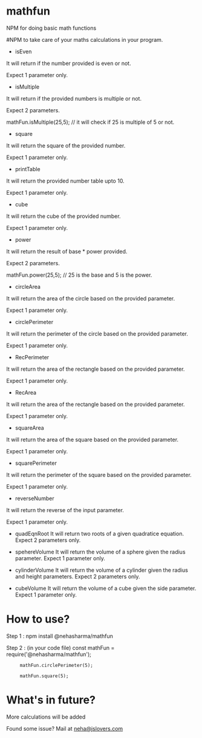 # mathfun
NPM for doing basic math functions 

#NPM to take care of your maths calculations in your program.
- isEven 

It will return if the number provided is even or not.

Expect 1 parameter only.

- isMultiple 

It will return if the provided numbers is multiple or not.

Expect 2 parameters.

mathFun.isMultiple(25,5); // it will check if 25 is multiple of 5 or not.

- square 

It will return the square of the provided number.

Expect 1 parameter only.

- printTable 

It will return the provided number table upto 10.

Expect 1 parameter only.

- cube 

It will return the cube of the provided number.

Expect 1 parameter only.

- power 

It will return the result of base * power provided.

Expect 2 parameters.

mathFun.power(25,5); // 25 is the base and 5 is the power.

- circleArea 

It will return the area of the circle based on the provided parameter.

Expect 1 parameter only.

- circlePerimeter 

It will return the perimeter of the circle based on the provided parameter.

Expect 1 parameter only.

- RecPerimeter 

It will return the area of the rectangle based on the provided parameter.

Expect 1 parameter only.

- RecArea 

It will return the area of the rectangle based on the provided parameter.

Expect 1 parameter only.

- squareArea 

It will return the area of the square based on the provided parameter.

Expect 1 parameter only.

- squarePerimeter 

It will return the perimeter of the square based on the provided parameter.

Expect 1 parameter only.

- reverseNumber 

It will return the reverse of the input parameter.

Expect 1 parameter only.

- quadEqnRoot
It will return two roots of a given quadratice equation.
Expect 2 parameters only.

- spehereVolume
It will return the volume of a sphere given the radius parameter.
Expect 1 parameter only.

- cylinderVolume
It will return the volume of a cylinder given the radius and height parameters.
Expect 2 parameters only.

- cubeVolume
It will return the volume of a cube given the side parameter.
Expect 1 parameter only.


# How to use?
Step 1 : npm install @nehasharma/mathfun

Step 2 : (in your code file)
         const mathFun = require('@nehasharma/mathfun');

         mathFun.circlePerimeter(5);

         mathFun.square(5);

# What's in future?
More calculations will be added

Found some issue? Mail at neha@jslovers.com




